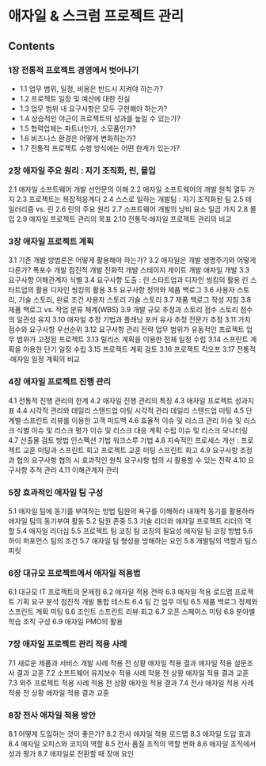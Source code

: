 # 애자일 & 스크럼 프로젝트 관리


## Contents
### 1장 전통적 프로젝트 경영에서 벗어나기
- 1.1 업무 범위, 일정, 비용은 반드시 지켜야 하는가?
- 1.2 프로젝트 일정 및 예산에 대한 진실
- 1.3 업무 범위 내 요구사항은 모두 구현해야 하는가?
- 1.4 상습적인 야근이 프로젝트의 성과를 높일 수 있는가?
- 1.5 협력업체는 파트너인가, 소모품인가?
- 1.6 비즈니스 환경은 어떻게 변화하는가?
- 1.7 전통적 프로젝트 수행 방식에는 어떤 한계가 있는가?

### 2장 애자일 주요 원리 : 자기 조직화, 린, 몰입
2.1 애자일 소프트웨어 개발 선언문의 이해
2.2 애자일 소프트웨어의 개발 원칙 열두 가지
2.3 프로젝트는 복잡적응계다
2.4 스스로 일하는 개발팀 : 자기 조직화된 팀
2.5 테일러리즘 vs. 린
2.6 린의 주요 원리
2.7 소프트웨어 개발의 낭비 요소 일곱 가지
2.8 몰입
2.9 애자일 프로젝트 관리의 목표
2.10 전통적·애자일 프로젝트 관리의 비교

### 3장 애자일 프로젝트 계획
3.1 기존 개발 방법론은 어떻게 활용해야 하는가?
3.2 애자일은 개발 생명주기와 어떻게 다른가?
폭포수 개발
점진적 개발
진화적 개발
스테이지 게이트 개발
애자일 개발
3.3 요구사항 이해관계자 식별
3.4 요구사항 도출 : 린 스타트업과 디자인 씽킹의 활용
린 스타트업의 활용
디자인 씽킹의 활용
3.5 요구사항 정의와 제품 백로그
3.6 사용자 스토리, 기술 스토리, 완료 조건
사용자 스토리
기술 스토리
3.7 제품 백로그 작성 지침
3.8 제품 백로그 vs. 작업 분류 체계(WBS)
3.9 개발 규모 추정과 스토리 점수
스토리 점수의 일관성 유지
3.10 애자일 추정 기법과 플래닝 포커
유사 추정
전문가 추정
3.11 가치 점수와 요구사항 우선순위
3.12 요구사항 관리 전략
업무 범위가 유동적인 프로젝트
업무 범위가 고정된 프로젝트
3.13 릴리스 계획을 이용한 전체 일정 수립
3.14 스프린트 계획을 이용한 단기 일정 수립
3.15 프로젝트 계획 검토
3.16 프로젝트 킥오프
3.17 전통적·애자일 일정 계획의 비교

### 4장 애자일 프로젝트 진행 관리
4.1 전통적 진행 관리의 한계
4.2 애자일 진행 관리의 특징
4.3 애자일 프로젝트 성과지표
4.4 시각적 관리와 데일리 스탠드업 미팅
시각적 관리
데일리 스탠드업 미팅
4.5 단계별·스프린트 리뷰를 이용한 고객 피드백
4.6 효율적 이슈 및 리스크 관리
이슈 및 리스크 식별
이슈 및 리스크 평가
이슈 및 리스크 대응 계획 수립
이슈 및 리스크 모니터링
4.7 산출물 검토 방법
인스펙션 기법
워크스루 기법
4.8 지속적인 프로세스 개선 : 프로젝트 교훈 미팅과 스프린트 회고
프로젝트 교훈 미팅
스프린트 회고
4.9 요구사항 조정과 협의
요구사항 협의 시 효과적인 원칙
요구사항 협의 시 활용할 수 있는 전략
4.10 요구사항 추적 관리
4.11 이해관계자 관리

### 5장 효과적인 애자일 팀 구성
5.1 애자일 팀에 동기를 부여하는 방법
팀원의 욕구를 이해하라
내재적 동기를 활용하라
애자일 팀의 동기부여 활동
5.2 팀원 존중
5.3 기술 리더와 애자일 프로젝트 리더의 역할
5.4 애자일 리더십
5.5 프로젝트 팀 코칭
팀 코칭의 필요성
애자일 팀 코칭 방법
5.6 하이 퍼포먼스 팀의 조건
5.7 애자일 팀 형성을 방해하는 요인
5.8 개발팀의 역할과 팀스피릿

### 6장 대규모 프로젝트에서 애자일 적용법
6.1 대규모 IT 프로젝트의 문제점
6.2 애자일 적용 전략
6.3 애자일 적용 로드맵
프로젝트 기획
요구 분석
점진적 개발
통합 테스트
6.4 팀 간 업무 미팅
6.5 제품 백로그 정제와 스프린트 계획 미팅
6.6 조인트 스프린트 리뷰·회고
6.7 오픈 스페이스 미팅
6.8 분야별 학습 조직 구성
6.9 애자일 PMO의 활용

### 7장 애자일 프로젝트 관리 적용 사례
7.1 새로운 제품과 서비스 개발 사례
적용 전 상황
애자일 적용 결과
애자일 적용 설문조사 결과
교훈
7.2 소프트웨어 유지보수 적용 사례
적용 전 상황
애자일 적용 결과
교훈
7.3 외주 프로젝트 적용 사례
적용 전 상황
애자일 적용 결과
7.4 전사 애자일 적용 사례
적용 전 상황
애자일 적용 결과
교훈

### 8장 전사 애자일 적용 방안
8.1 어떻게 도입하는 것이 좋은가?
8.2 전사 애자일 적용 로드맵
8.3 애자일 도입 효과
8.4 애자일 오피스와 코치의 역할
8.5 전사 품질 조직의 역할 변화
8.6 애자일 조직에서 성과 평가
8.7 애자일로 전환할 때 장애 요인
